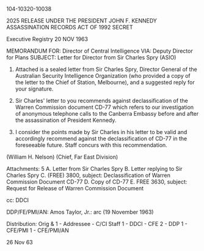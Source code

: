 104-10320-10038

2025 RELEASE UNDER THE PRESIDENT JOHN F. KENNEDY ASSASSINATION RECORDS ACT OF 1992
SECRET

Executive Registry
20 NOV 1963

MEMORANDUM FOR: Director of Central Intelligence
VIA: Deputy Director for Plans
SUBJECT: Letter for Director from Sir Charles Spry (ASIO)

1. Attached is a sealed letter from Sir Charles Spry, Director General of the Australian Security Intelligence Organization (who provided a copy of the letter to the Chief of Station, Melbourne), and a suggested reply for your signature.

2. Sir Charles' letter to you recommends against declassification of the Warren Commission document CD-77 which refers to our investigation of anonymous telephone calls to the Canberra Embassy before and after the assassination of President Kennedy.

3. I consider the points made by Sir Charles in his letter to be valid and accordingly recommend against the declassification of CD-77 in the foreseeable future. Staff concurs with this recommendation.

(William H. Nelson)
(Chief, Far East Division)

Attachments: 5
A. Letter from Sir Charles Spry
B. Letter replying to Sir Charles Spry
C. (FREE) 3800, subject: Declassification of Warren Commission Document CD-77
D. Copy of CD-77
E. FREE 3630, subject: Request for Release of Warren Commission Document

cc: DDCI

DDP/FE/PMI/AN: Amos Taylor, Jr.: arc (19 November 1963)

Distribution:
Orig & 1 - Addressee - C/CI Staff
1 - DDCI - CFE
2 - DDP 1 - CFE/PMI
1 - CFE/PMI/AN

26 Nov 63
